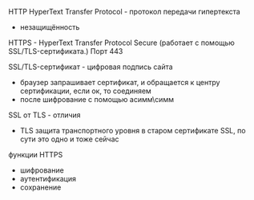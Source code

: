 HTTP HyperText Transfer Protocol - протокол передачи гипертекста
- незащищённость

HTTPS - HyperText Transfer Protocol Secure (работает с помощью  SSL/TLS-сертификата.) Порт 443

SSL/TLS-сертификат - цифровая подпись сайта
- браузер запрашивает сертификат, и обращается к центру сертификации, если ок, то соединяем
- после шифрование с помощью асимм\симм

SSL от TLS - отличия
- TLS защита транспортного уровня в старом сертификате SSL, по сути это одно и тоже сейчас

функции HTTPS
- шифрование
- аутентификация
- сохранение